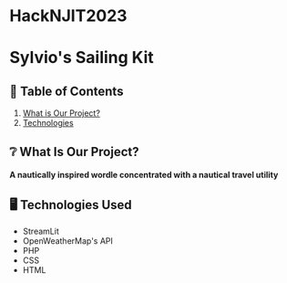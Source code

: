 # HackNJIT2023
<h1> Sylvio's Sailing Kit </h1>


<h2>📜 Table of Contents </h2>
<ol>
  <li> <a href = ".project"> What is Our Project? </a></li>
  <li> <a href = ".technologies"> Technologies </a> </li>
  
</ol>

<h2 class = 'project' >❔ What Is Our Project? </h2>
<h4><p> A nautically inspired wordle concentrated with a nautical travel utility</p></h4>

<h2 class = 'technologes' > 🖥️ Technologies Used </h2>

<ul>
  <li> StreamLit</li>
  <li> OpenWeatherMap's API</li>
  <li>PHP</li>
  <li>CSS</li>
  <li>HTML</li>
  
</ul>
